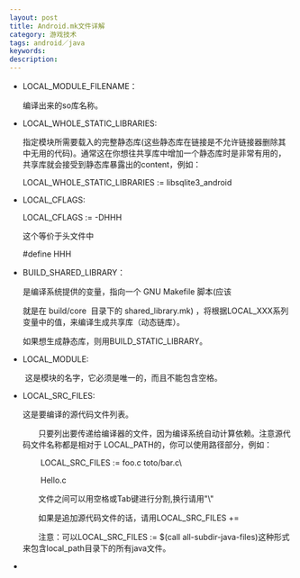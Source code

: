 ```yaml
---
layout: post
title: Android.mk文件详解
category: 游戏技术
tags: android／java
keywords: 
description: 
---
```


-   LOCAL\_MODULE\_FILENAME：

    编译出来的so库名称。

-   LOCAL\_WHOLE\_STATIC\_LIBRARIES:

    指定模块所需要载入的完整静态库(这些静态库在链接是不允许链接器删除其中无用的代码)。通常这在你想往共享库中增加一个静态库时是非常有用的，共享库就会接受到静态库暴露出的content，例如：

    LOCAL\_WHOLE\_STATIC\_LIBRARIES := libsqlite3\_android

-   LOCAL\_CFLAGS:

    LOCAL\_CFLAGS := -DHHH

    这个等价于头文件中

    \#define HHH<span class="Apple-tab-span" style="WHITE-SPACE: pre">
    </span>

-   <span class="Apple-tab-span"
    style="WHITE-SPACE: pre"></span>BUILD\_SHARED\_LIBRARY：

    是编译系统提供的变量，指向一个 GNU Makefile 脚本(应该

    就是在 build/core  目录下的 shared\_library.mk)
    ，将根据LOCAL\_XXX系列变量中的值，来编译生成共享库（动态链库）。

    如果想生成静态库，则用BUILD\_STATIC\_LIBRARY。

-   LOCAL\_MODULE:

     这是模块的名字，它必须是唯一的，而且不能包含空格。

-   LOCAL\_SRC\_FILES:

    这是要编译的源代码文件列表。

           只要列出要传递给编译器的文件，因为编译系统自动计算依赖。注意源代码文件名称都是相对于 LOCAL\_PATH的，你可以使用路径部分，例如：

            LOCAL\_SRC\_FILES := foo.c toto/bar.c\\

            Hello.c

           文件之间可以用空格或Tab键进行分割,换行请用"\\"

           如果是追加源代码文件的话，请用LOCAL\_SRC\_FILES +=

           注意：可以LOCAL\_SRC\_FILES := \$(call all-subdir-java-files)这种形式来包含local\_path目录下的所有java文件。

-   









